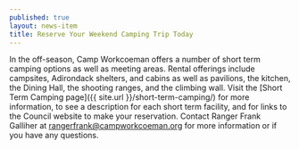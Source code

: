 ```yaml
---
published: true
layout: news-item
title: Reserve Your Weekend Camping Trip Today
---
```


In the off-season, Camp Workcoeman offers a number of short term camping options as well as meeting areas. Rental offerings include campsites, Adirondack shelters, and cabins as well as pavilions, the kitchen, the Dining Hall, the shooting ranges, and the climbing wall. Visit the [Short Term Camping page]({{ site.url }}/short-term-camping/) for more information, to see a description for each short term facility, and for links to the Council website to make your reservation. Contact Ranger Frank Galliher at [rangerfrank@campworkcoeman.org](mailto:rangerfrank@campworkcoeman.org) for more information or if you have any questions.
